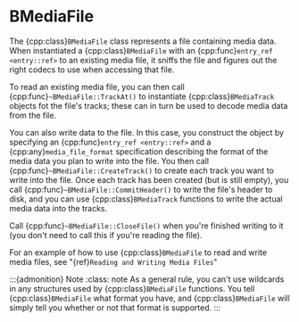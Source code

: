 # BMediaFile

The {cpp:class}`BMediaFile` class represents a file containing media data.
When instantiated a {cpp:class}`BMediaFile` with an {cpp:func}`entry_ref
<entry::ref>` to an existing media file, it sniffs the file and figures out
the right codecs to use when accessing that file.

To read an existing media file, you can then call
{cpp:func}`~BMediaFile::TrackAt()` to instantiate {cpp:class}`BMediaTrack`
objects fot the file's tracks; these can in turn be used to decode media
data from the file.

You can also write data to the file. In this case, you construct the object
by specifying an {cpp:func}`entry_ref <entry::ref>` and a
{cpp:any}`media_file_format` specification describing the format of the
media data you plan to write into the file. You then call
{cpp:func}`~BMediaFile::CreateTrack()` to create each track you want to
write into the file. Once each track has been created (but is still empty),
you call {cpp:func}`~BMediaFile::CommitHeader()` to write the file's header
to disk, and you can use {cpp:class}`BMediaTrack` functions to write the
actual media data into the tracks.

Call {cpp:func}`~BMediaFile::CloseFile()` when you're finished writing to
it (you don't need to call this if you're reading the file).

For an example of how to use {cpp:class}`BMediaFile` to read and write
media files, see "{ref}`Reading and Writing Media Files`"

:::{admonition} Note
:class: note
As a general rule, you can't use wildcards in any structures used by
{cpp:class}`BMediaFile` functions. You tell {cpp:class}`BMediaFile` what
format you have, and {cpp:class}`BMediaFile` will simply tell you whether
or not that format is supported.
:::
